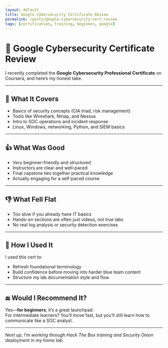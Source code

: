 ```yaml
---
layout: default
title: Google Cybersecurity Certificate Review
permalink: /posts/google-cybersecurity-cert-review
tags: [certification, training, beginner, google]
---
```


# 🔐 Google Cybersecurity Certificate Review

I recently completed the **Google Cybersecurity Professional Certificate** on Coursera, and here’s my honest take.

---

## 🧠 What It Covers

- Basics of security concepts (CIA triad, risk management)
- Tools like Wireshark, Nmap, and Nessus
- Intro to SOC operations and incident response
- Linux, Windows, networking, Python, and SIEM basics

---

## 👍 What Was Good

- Very beginner-friendly and structured
- Instructors are clear and well-paced
- Final capstone ties together practical knowledge
- Actually engaging for a self-paced course

---

## 👎 What Fell Flat

- Too slow if you already have IT basics
- Hands-on sections are often just videos, not true labs
- No real log analysis or security detection exercises

---

## 🔧 How I Used It

I used this cert to:
- Refresh foundational terminology
- Build confidence before moving into harder blue team content
- Structure my lab documentation style and flow

---

## 🔚 Would I Recommend It?

Yes—**for beginners**, it’s a great launchpad.  
For intermediate learners? You’ll move fast, but you’ll still learn how to communicate like a SOC analyst.

---

*Next up, I’m working through Hack The Box training and Security Onion deployment in my home lab.*
